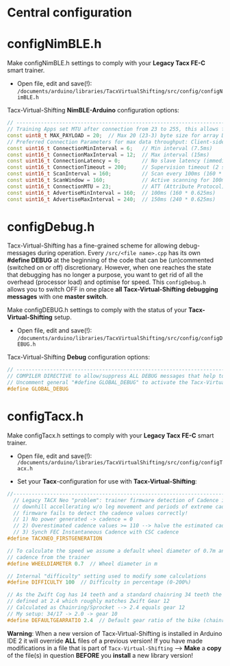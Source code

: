 # Central configuration

# configNimBLE.h
Make configNimBLE.h settings to comply with your <b>Legacy Tacx FE-C</b> smart trainer.

+ Open file, edit and save(!): `/documents/arduino/libraries/TacxVirtualShifting/src/config/configNimBLE.h`

Tacx-Virtual-Shifting <b>NimBLE-Arduino</b> configuration options:
```C++
// ---------------------------------------------------------------------------------------
// Training Apps set MTU after connection from 23 to 255, this allows for max data throughput!
const uint8_t MAX_PAYLOAD = 20;  // Max 20 (23-3) byte size for array DATA and strings
// Preferred Connection Parameters for max data throughput: Client-side (!) AND Server-side !
const uint16_t ConnectionMinInterval = 6; 	// Min interval (7.5ms)  
const uint16_t ConnectionMaxInterval = 12;	// Max interval (15ms)  
const uint16_t ConnectionLatency = 0;   	// No slave latency (immediate response)
const uint16_t ConnectionTimeout = 200; 	// Supervision timeout (2 seconds before disconnect)
const uint16_t ScanInterval = 160;		    // Scan every 100ms (160 * 0.625ms)
const uint16_t ScanWindow = 160;		    // Active scanning for 100ms (160 * 0.625ms)
const uint16_t ConnectionMTU = 23;     	    // ATT (Attribute Protocol) Maximum Transmission Unit
const uint16_t AdvertiseMinInterval = 160;	// 100ms (160 * 0.625ms)
const uint16_t AdvertiseMaxInterval = 240;	// 150ms (240 * 0.625ms)
```

# configDebug.h
Tacx-Virtual-Shifting has a fine-grained scheme for allowing debug-messages during operation. Every `/src/<file name>.cpp` has its own <b>#define DEBUG</b> at the beginning of the code that can be (un)commented (switched on or off) discretionary. However, when one reaches the state that debugging has no longer a purpose, you want to get rid of all the overhead (processor load) and optimise for speed. This `configDebug.h` allows you to switch OFF in one place <b>all Tacx-Virtual-Shifting debugging messages</b> with one <b>master switch</b>.<br>

Make configDEBUG.h settings to comply with the status of your <b>Tacx-Virtual-Shifting</b> setup.

+ Open file, edit and save(!): `/documents/arduino/libraries/TacxVirtualShifting/src/config/configDEBUG.h`

Tacx-Virtual-Shifting <b>Debug</b> configuration options:

```C++
// ------------------------------------------------------------------------------------------------
// COMPILER DIRECTIVE to allow/suppress ALL DEBUG messages that help to debug code sections
// Uncomment general "#define GLOBAL_DEBUG" to activate the Tacx-Virtual-Shifting debug master switch...
#define GLOBAL_DEBUG

```

# configTacx.h
Make configTacx.h settings to comply with your <b>Legacy Tacx FE-C</b> smart trainer.

+ Open file, edit and save(!): `/documents/arduino/libraries/TacxVirtualShifting/src/config/configTacx.h`

+ Set your <b>Tacx</b>-configuration for use with <b>Tacx-Virtual-Shifting</b>:

```C++
//-------------------------------------------------------------------------------------------
  // Legacy TACX Neo "problem": trainer firmware detection of Cadence is UNRELIABLE: 
  // downhill accellerating w/o leg movement and periods of extreme cadences when trainer 
  // firmware fails to detect the cadence values correctly!
  // 1) No power generated -> cadence = 0
  // 2) Overestimated cadence values >= 110 --> halve the estimated cadence
  // 3) Synch FEC Instantaneous Cadence with CSC cadence
#define TACXNEO_FIRSTGENERATION

// To calculate the speed we assume a default wheel diameter of 0.7m and take the current 
// cadence from the trainer
#define WHEELDIAMETER 0.7  // Wheel diameter in m

// Internal "difficulty" setting used to modify some calculations
#define DIFFICULTY 100  // Difficulty in percentage (0-200%)

// As the Zwift Cog has 14 teeth and a standard chainring 34 teeth the default ratio is 
// defined at 2.4 which roughly matches Zwift Gear 12
// Calculated as Chainring/Sprocket --> 2.4 equals gear 12    
// My setup: 34/17 -> 2.0 -> gear 10
#define DEFAULTGEARRATIO 2.4  // Default gear ratio of the bike (chainring / sprocket)
```

<b>Warning</b>: When a new version of Tacx-Virtual-Shifting is installed in Arduino IDE 2 it will override <b>ALL</b> files of a previous version! If you have made modifications in a file that is part of `Tacx-Virtual-Shifting` --> <b>Make</b> a <b>copy</b> of the file(s) in question <b>BEFORE</b> you <b>install</b> a new library version!
